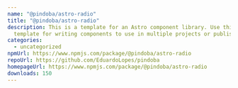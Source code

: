 ```yaml
---
name: "@pindoba/astro-radio"
title: "@pindoba/astro-radio"
description: This is a template for an Astro component library. Use this
  template for writing components to use in multiple projects or publish to NPM.
categories:
  - uncategorized
npmUrl: https://www.npmjs.com/package/@pindoba/astro-radio
repoUrl: https://github.com/EduardoLopes/pindoba
homepageUrl: https://www.npmjs.com/package/@pindoba/astro-radio
downloads: 150
---
```

